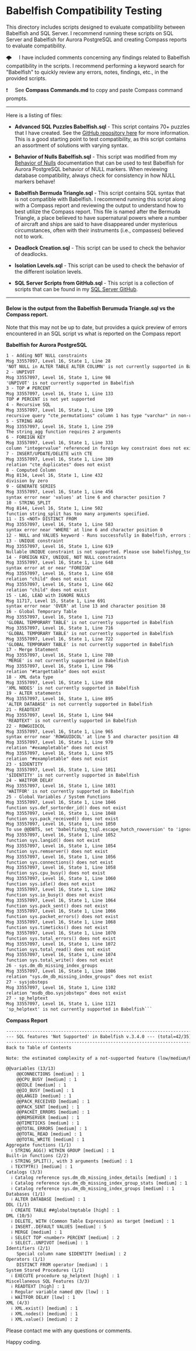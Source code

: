 # Babelfish Compatibility Testing

This directory includes scripts designed to evaluate compatibility between Babelfish and SQL Server.  I recommend running these scripts on SQL Server and Babelfish for Aurora PostgreSQL and creating Compass reports to evaluate compatibility.

🌩️&nbsp;&nbsp;&nbsp;&nbsp;&nbsp;I have included comments concerning any findings related to Babelfish compatibility in the scripts.  I recommend performing a keyword search for "Babelfish" to quickly review any errors, notes, findings, etc., in the provided scripts.

❗&nbsp;&nbsp;&nbsp;&nbsp;&nbsp;See **Compass Commands.md** to copy and paste Compass command prompts.

-----------

Here is a listing of files:

*  **Advanced SQL Puzzles Babelfish.sql** - This script contains 70+ puzzles that I have created.  See the [GitHub repository here](https://github.com/smpetersgithub/AdvancedSQLPuzzles/tree/main/Advanced%20SQL%20Puzzles) for more information.  This is a good starting point to test compatibility, as this script contains an assortment of solutions with varying syntax.

*  **Behavior of Nulls Babelfish.sql** - This script was modified from my [Behavior of Nulls](https://github.com/smpetersgithub/AdvancedSQLPuzzles/tree/main/Database%20Articles/Behavior%20Of%20Nulls) documentation that can be used to test Babelfish for Aurora PostgreSQL behavior of NULL markers.  When reviewing database compatibility, always check for consistency in how NULL markers behave!

*  **Babelfish Bermuda Triangle.sql** - This script contains SQL syntax that is not compatible with Babelfish.  I recommend running this script along with a Compass report and reviewing the output to understand how to best utilize the Compass report.  This file is named after the Bermuda Triangle, a place believed to have supernatural powers where a number of aircraft and ships are said to have disappeared under mysterious circumstances, often with their instruments (i.e., compasses) believed not to work.

*  **Deadlock Creation.sql** - This script can be used to check the behavior of deadlocks.
  
*  **Isolation Levels.sql** - This script can be used to check the behavior of the different isolation levels.

*  **SQL Server Scripts from GitHub.sql** - This script is a collection of scripts that can be found in my [SQL Server GitHub](https://github.com/smpetersgithub/Microsoft-SQL-Server-Scripts).  
---------------------

#### Below is the output from the Babelfish Berumuda Triangle.sql vs the Compass report.     

Note that this may not be up to date, but provides a quick preview of errors encountered in an SQL script vs what is reported on the Compass report   

**Babelfish for Aurora PostgreSQL**    
```txt
1 - Adding NOT NULL constraints
Msg 33557097, Level 16, State 1, Line 28
'NOT NULL in ALTER TABLE ALTER COLUMN' is not currently supported in Babelfish
2 - UNPIVOT
Msg 33557097, Level 16, State 1, Line 98
'UNPIVOT' is not currently supported in Babelfish
3 - TOP # PERCENT
Msg 33557097, Level 16, State 1, Line 133
TOP # PERCENT is not yet supported
4 - Recursive SQL
Msg 33557097, Level 16, State 1, Line 199
recursive query "cte_permutations" column 1 has type "varchar" in non-recursive term but type text overall
5 - STRING AGG
Msg 33557097, Level 16, State 1, Line 259
The string_agg function requires 2 arguments
6 - FOREIGN KEY
Msg 33557097, Level 16, State 1, Line 333
column "integervalue" referenced in foreign key constraint does not exist
7 - INSERT/UPDATE/DELETE with CTE
Msg 33557097, Level 16, State 1, Line 389
relation "cte_duplicates" does not exist
8 - Computed Column
Msg 8134, Level 16, State 1, Line 432
division by zero
9 - GENERATE SERIES
Msg 33557097, Level 16, State 1, Line 456
syntax error near 'values' at line 6 and character position 7
10 - STRING_SPLIT
Msg 8144, Level 16, State 1, Line 502
function string_split has too many arguments specified.
11 - IS <NOT> DISTINCT FROM
Msg 33557097, Level 16, State 1, Line 583
syntax error near 'WHERE' at line 6 and character position 0
12 - NULL and VALUES keyword - Runs successfully in Babelfish, errors in SQL Server
13 - UNIQUE constraint
Msg 33557097, Level 16, State 1, Line 619
Nullable UNIQUE constraint is not supported. Please use babelfishpg_tsql.escape_hatch_unique_constraint to ignore or add a NOT NULL constraint
14 - FOREIGN KEY, UNIQUE, NOT NULL constraints
Msg 33557097, Level 16, State 1, Line 648
syntax error at or near "FOREIGN"
Msg 33557097, Level 16, State 1, Line 658
relation "child" does not exist
Msg 33557097, Level 16, State 1, Line 662
relation "child" does not exist
15 - LAG, LEAD with IGNORE NULLS
Msg 11717, Level 15, State 1, Line 691
syntax error near 'OVER' at line 13 and character position 38
16 - Global Temporary Table
Msg 33557097, Level 16, State 1, Line 713
'GLOBAL TEMPORARY TABLE' is not currently supported in Babelfish
Msg 33557097, Level 16, State 1, Line 716
'GLOBAL TEMPORARY TABLE' is not currently supported in Babelfish
Msg 33557097, Level 16, State 1, Line 722
'GLOBAL TEMPORARY TABLE' is not currently supported in Babelfish
17 - Merge Statement
Msg 33557097, Level 16, State 1, Line 780
'MERGE' is not currently supported in Babelfish
Msg 33557097, Level 16, State 1, Line 796
relation "#targettable" does not exist
18 - XML data type
Msg 33557097, Level 16, State 1, Line 858
'XML NODES' is not currently supported in Babelfish
19 - ALTER statements
Msg 33557097, Level 16, State 1, Line 895
'ALTER DATABASE' is not currently supported in Babelfish
21 - READTEXT
Msg 33557097, Level 16, State 1, Line 944
'READTEXT' is not currently supported in Babelfish
22 - ROWGUIDCOL
Msg 33557097, Level 16, State 1, Line 965
syntax error near 'ROWGUIDCOL' at line 5 and character position 48
Msg 33557097, Level 16, State 1, Line 970
relation "#exampletable" does not exist
Msg 33557097, Level 16, State 1, Line 975
relation "#exampletable" does not exist
23 - $IDENTITY
Msg 33557097, Level 16, State 1, Line 1011
'$IDENTITY' is not currently supported in Babelfish
24 - WAITFOR DELAY
Msg 33557097, Level 16, State 1, Line 1031
'WAITFOR' is not currently supported in Babelfish
25 - Global Variables / System Functions
Msg 33557097, Level 16, State 1, Line 1046
function sys.def_sortorder_id() does not exist
Msg 33557097, Level 16, State 1, Line 1048
function sys.pack_received() does not exist
Msg 33557097, Level 16, State 1, Line 1050
To use @@DBTS, set 'babelfishpg_tsql.escape_hatch_rowversion' to 'ignore'
Msg 33557097, Level 16, State 1, Line 1052
function sys.langid() does not exist
Msg 33557097, Level 16, State 1, Line 1054
function sys.remserver() does not exist
Msg 33557097, Level 16, State 1, Line 1056
function sys.connections() does not exist
Msg 33557097, Level 16, State 1, Line 1058
function sys.cpu_busy() does not exist
Msg 33557097, Level 16, State 1, Line 1060
function sys.idle() does not exist
Msg 33557097, Level 16, State 1, Line 1062
function sys.io_busy() does not exist
Msg 33557097, Level 16, State 1, Line 1064
function sys.pack_sent() does not exist
Msg 33557097, Level 16, State 1, Line 1066
function sys.packet_errors() does not exist
Msg 33557097, Level 16, State 1, Line 1068
function sys.timeticks() does not exist
Msg 33557097, Level 16, State 1, Line 1070
function sys.total_errors() does not exist
Msg 33557097, Level 16, State 1, Line 1072
function sys.total_read() does not exist
Msg 33557097, Level 16, State 1, Line 1074
function sys.total_write() does not exist
26 - sys.dm_db_missing_index_groups
Msg 33557097, Level 16, State 1, Line 1086
relation "sys.dm_db_missing_index_groups" does not exist
27 - sysjobsteps
Msg 33557097, Level 16, State 1, Line 1102
relation "msdb_dbo.sysjobsteps" does not exist
27 - sp_helptext
Msg 33557097, Level 16, State 1, Line 1121
'sp_helptext' is not currently supported in Babelfish```
```

**Compass Report**    
```txt
--------------------------------------------------------------------------------
--- SQL features 'Not Supported' in Babelfish v.3.4.0 --- (total=42/35) --------
--------------------------------------------------------------------------------
Back to Table of Contents

Note: the estimated complexity of a not-supported feature (low/medium/high) is indicated in square brackets

@@variables (13/13)
    @@CONNECTIONS [medium] : 1
    @@CPU_BUSY [medium] : 1
    @@IDLE [medium] : 1
    @@IO_BUSY [medium] : 1
    @@LANGID [medium] : 1
    @@PACK_RECEIVED [medium] : 1
    @@PACK_SENT [medium] : 1
    @@PACKET_ERRORS [medium] : 1
    @@REMSERVER [medium] : 1
    @@TIMETICKS [medium] : 1
    @@TOTAL_ERRORS [medium] : 1
    @@TOTAL_READ [medium] : 1
    @@TOTAL_WRITE [medium] : 1
Aggregate functions (1/1)
  ℹ STRING_AGG() WITHIN GROUP [medium] : 1
Built-in functions (2/2)
  ℹ STRING_SPLIT(), with 3 arguments [medium] : 1
  ℹ TEXTPTR() [medium] : 1
Catalogs (3/3)
  ℹ Catalog reference sys.dm_db_missing_index_details [medium] : 1
  ℹ Catalog reference sys.dm_db_missing_index_group_stats [medium] : 1
  ℹ Catalog reference sys.dm_db_missing_index_groups [medium] : 1
Databases (1/1)
  ℹ ALTER DATABASE [medium] : 1
DDL (1/1)
  ℹ CREATE TABLE ##globaltmptable [high] : 1
DML (10/5)
  ℹ DELETE, WITH (Common Table Expression) as target [medium] : 1
  ℹ INSERT..DEFAULT VALUES [medium] : 5
  ℹ MERGE [medium] : 1
  ℹ SELECT TOP <number> PERCENT [medium] : 2
  ℹ SELECT..UNPIVOT [medium] : 1
Identifiers (2/1)
    Special column name $IDENTITY [medium] : 2
Operators (1/1)
    DISTINCT FROM operator [medium] : 1
System Stored Procedures (1/1)
  ℹ EXECUTE procedure sp_helptext [high] : 1
Miscellaneous SQL Features (3/3)
  ℹ READTEXT [high] : 1
  ℹ Regular variable named @@v [low] : 1
  ℹ WAITFOR DELAY [low] : 1
XML (4/3)
  ℹ XML.exist() [medium] : 1
  ℹ XML.nodes() [medium] : 1
  ℹ XML.value() [medium] : 2
```

Please contact me with any questions or comments.

Happy coding.
